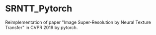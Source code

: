# SRNTT_Pytorch
Reimplementation of paper "Image Super-Resolution by Neural Texture Transfer" in CVPR 2019 by pytorch.
